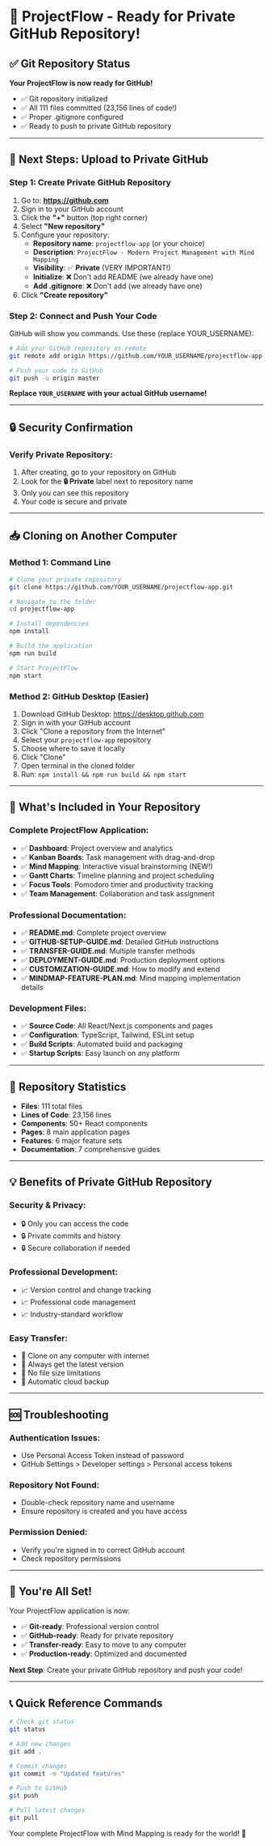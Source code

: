 # 🎯 ProjectFlow - Ready for Private GitHub Repository!

## ✅ Git Repository Status

**Your ProjectFlow is now ready for GitHub!**

- ✅ Git repository initialized
- ✅ All 111 files committed (23,156 lines of code!)
- ✅ Proper .gitignore configured
- ✅ Ready to push to private GitHub repository

---

## 🚀 Next Steps: Upload to Private GitHub

### **Step 1: Create Private GitHub Repository**

1. Go to: **https://github.com**
2. Sign in to your GitHub account
3. Click the **"+"** button (top right corner)
4. Select **"New repository"**
5. Configure your repository:
   - **Repository name**: `projectflow-app` (or your choice)
   - **Description**: `ProjectFlow - Modern Project Management with Mind Mapping`
   - **Visibility**: ✅ **Private** (VERY IMPORTANT!)
   - **Initialize**: ❌ Don't add README (we already have one)
   - **Add .gitignore**: ❌ Don't add (we already have one)
6. Click **"Create repository"**

### **Step 2: Connect and Push Your Code**

GitHub will show you commands. Use these (replace YOUR_USERNAME):

```bash
# Add your GitHub repository as remote
git remote add origin https://github.com/YOUR_USERNAME/projectflow-app.git

# Push your code to GitHub
git push -u origin master
```

**Replace `YOUR_USERNAME` with your actual GitHub username!**

---

## 🔒 Security Confirmation

### **Verify Private Repository:**
1. After creating, go to your repository on GitHub
2. Look for the **🔒 Private** label next to repository name
3. Only you can see this repository
4. Your code is secure and private

---

## 📥 Cloning on Another Computer

### **Method 1: Command Line**
```bash
# Clone your private repository
git clone https://github.com/YOUR_USERNAME/projectflow-app.git

# Navigate to the folder
cd projectflow-app

# Install dependencies
npm install

# Build the application
npm run build

# Start ProjectFlow
npm start
```

### **Method 2: GitHub Desktop (Easier)**
1. Download GitHub Desktop: https://desktop.github.com
2. Sign in with your GitHub account
3. Click "Clone a repository from the Internet"
4. Select your `projectflow-app` repository
5. Choose where to save it locally
6. Click "Clone"
7. Open terminal in the cloned folder
8. Run: `npm install && npm run build && npm start`

---

## 🎯 What's Included in Your Repository

### **Complete ProjectFlow Application:**
- ✅ **Dashboard**: Project overview and analytics
- ✅ **Kanban Boards**: Task management with drag-and-drop
- ✅ **Mind Mapping**: Interactive visual brainstorming (NEW!)
- ✅ **Gantt Charts**: Timeline planning and project scheduling
- ✅ **Focus Tools**: Pomodoro timer and productivity tracking
- ✅ **Team Management**: Collaboration and task assignment

### **Professional Documentation:**
- ✅ **README.md**: Complete project overview
- ✅ **GITHUB-SETUP-GUIDE.md**: Detailed GitHub instructions
- ✅ **TRANSFER-GUIDE.md**: Multiple transfer methods
- ✅ **DEPLOYMENT-GUIDE.md**: Production deployment options
- ✅ **CUSTOMIZATION-GUIDE.md**: How to modify and extend
- ✅ **MINDMAP-FEATURE-PLAN.md**: Mind mapping implementation details

### **Development Files:**
- ✅ **Source Code**: All React/Next.js components and pages
- ✅ **Configuration**: TypeScript, Tailwind, ESLint setup
- ✅ **Build Scripts**: Automated build and packaging
- ✅ **Startup Scripts**: Easy launch on any platform

---

## 🔧 Repository Statistics

- **Files**: 111 total files
- **Lines of Code**: 23,156 lines
- **Components**: 50+ React components
- **Pages**: 8 main application pages
- **Features**: 6 major feature sets
- **Documentation**: 7 comprehensive guides

---

## 💡 Benefits of Private GitHub Repository

### **Security & Privacy:**
- 🔒 Only you can access the code
- 🔒 Private commits and history
- 🔒 Secure collaboration if needed

### **Professional Development:**
- 📈 Version control and change tracking
- 📈 Professional code management
- 📈 Industry-standard workflow

### **Easy Transfer:**
- 🚀 Clone on any computer with internet
- 🚀 Always get the latest version
- 🚀 No file size limitations
- 🚀 Automatic cloud backup

---

## 🆘 Troubleshooting

### **Authentication Issues:**
- Use Personal Access Token instead of password
- GitHub Settings > Developer settings > Personal access tokens

### **Repository Not Found:**
- Double-check repository name and username
- Ensure repository is created and you have access

### **Permission Denied:**
- Verify you're signed in to correct GitHub account
- Check repository permissions

---

## 🎉 You're All Set!

Your ProjectFlow application is now:
- ✅ **Git-ready**: Professional version control
- ✅ **GitHub-ready**: Ready for private repository
- ✅ **Transfer-ready**: Easy to move to any computer
- ✅ **Production-ready**: Optimized and documented

**Next Step**: Create your private GitHub repository and push your code!

---

## 📞 Quick Reference Commands

```bash
# Check git status
git status

# Add new changes
git add .

# Commit changes
git commit -m "Updated features"

# Push to GitHub
git push

# Pull latest changes
git pull
```

Your complete ProjectFlow with Mind Mapping is ready for the world! 🚀
